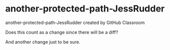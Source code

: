 # another-protected-path-JessRudder
another-protected-path-JessRudder created by GitHub Classroom

Does this count as a change since there will be a diff?

And another change just to be sure.
